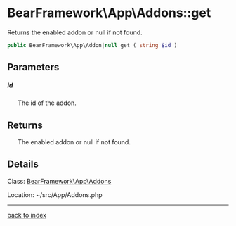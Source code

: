 # BearFramework\App\Addons::get

Returns the enabled addon or null if not found.

```php
public BearFramework\App\Addon|null get ( string $id )
```

## Parameters

##### id

&nbsp;&nbsp;&nbsp;&nbsp;&nbsp;&nbsp;The id of the addon.

## Returns

&nbsp;&nbsp;&nbsp;&nbsp;&nbsp;&nbsp;The enabled addon or null if not found.

## Details

Class: [BearFramework\App\Addons](bearframework.app.addons.class.md)

Location: ~/src/App/Addons.php

---

[back to index](index.md)


